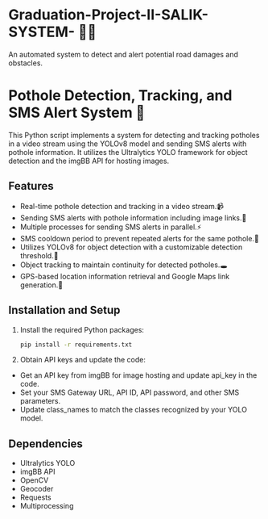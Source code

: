# Graduation-Project-II-SALIK-SYSTEM- 🐱‍🏍
An automated system to detect and alert potential road damages and obstacles.

# Pothole Detection, Tracking, and SMS Alert System 🔔

This Python script implements a system for detecting and tracking potholes in a video stream using the YOLOv8 model and sending SMS alerts with pothole information. It utilizes the Ultralytics YOLO framework for object detection and the imgBB API for hosting images. 

## Features

- Real-time pothole detection and tracking in a video stream.📹
- Sending SMS alerts with pothole information including image links.📲
- Multiple processes for sending SMS alerts in parallel.⚡
- SMS cooldown period to prevent repeated alerts for the same pothole.🚧
- Utilizes YOLOv8 for object detection with a customizable detection threshold.🔎
- Object tracking to maintain continuity for detected potholes.🕳
- GPS-based location information retrieval and Google Maps link generation.📍

## Installation and Setup

1. Install the required Python packages:

   ```bash
   pip install -r requirements.txt


2. Obtain API keys and update the code:

- Get an API key from imgBB for image hosting and update api_key in the code.
- Set your SMS Gateway URL, API ID, API password, and other SMS parameters.
- Update class_names to match the classes recognized by your YOLO model.

## Dependencies
- Ultralytics YOLO
- imgBB API
- OpenCV
- Geocoder
- Requests
- Multiprocessing


